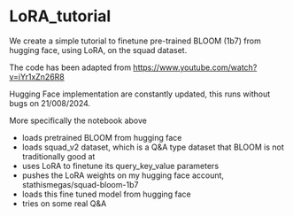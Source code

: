 # LoRA_tutorial

We create a simple tutorial to finetune pre-trained BLOOM (1b7) from hugging face, using LoRA, on the squad dataset.

The code has been adapted from https://www.youtube.com/watch?v=iYr1xZn26R8

Hugging Face implementation are constantly updated, this runs without bugs on 21/008/2024.

More specifically the notebook above
* loads pretrained BLOOM from hugging face
* loads squad_v2 dataset, which is a Q&A type dataset that BLOOM is not traditionally good at
* uses LoRA to finetune its query_key_value parameters
* pushes the LoRA weights on my hugging face account, stathismegas/squad-bloom-1b7
* loads this fine tuned model from hugging face
* tries on some real Q&A

